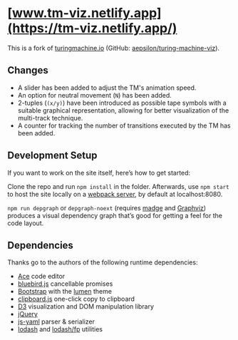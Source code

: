 # [www.tm-viz.netlify.app](https://tm-viz.netlify.app/)

This is a fork of [turingmachine.io](http://turingmachine.io) (GitHub: [aepsilon/turing-machine-viz](https://github.com/aepsilon/turing-machine-viz)).


## Changes
- A slider has been added to adjust the TM's animation speed.
- An option for neutral movement (`N`) has been added.
- 2-tuples (`(x/y)`) have been introduced as possible tape symbols with a suitable graphical representation, allowing for better visualization of the multi-track technique.
- A counter for tracking the number of transitions executed by the TM has been added.

## Development Setup

If you want to work on the site itself, here’s how to get started:

Clone the repo and run `npm install` in the folder. Afterwards, use `npm start` to host the site locally on a [webpack server], by default at localhost:8080.

`npm run depgraph` or `depgraph-noext` (requires [madge] and [Graphviz]) produces
a visual dependency graph that’s good for getting a feel for the code layout.

[webpack server]: https://webpack.github.io/docs/webpack-dev-server.html
[madge]: https://github.com/pahen/madge
[Graphviz]: http://www.graphviz.org/


## Dependencies

Thanks go to the authors of the following runtime dependencies:

* [Ace] code editor
* [bluebird.js] cancellable promises
* [Bootstrap] with the [lumen] theme
* [clipboard.js] one-click copy to clipboard
* [D3] visualization and DOM manipulation library
* [jQuery]
* [js-yaml] parser & serializer
* [lodash] and [lodash/fp] utilities

[Ace]: https://ace.c9.io/
[bluebird.js]: http://bluebirdjs.com/
[Bootstrap]: https://getbootstrap.com/
[clipboard.js]: https://clipboardjs.com/
[D3]: https://d3js.org/
[jQuery]: https://jquery.com
[js-yaml]: https://github.com/nodeca/js-yaml
[lodash]: https://github.com/lodash/lodash
[lodash/fp]: https://github.com/lodash/lodash/wiki/FP-Guide
[lumen]: https://bootswatch.com/lumen/
